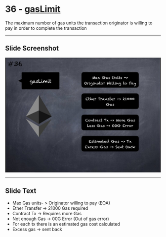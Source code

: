 # 36 - [gasLimit](gasLimit.md)

The maximum number of gas units the transaction originator is willing to pay in order to complete the transaction

___
## Slide Screenshot
![036.jpg](../../images/1.%20Ethereum%20101/036.jpg)
___
## Slide Text
- Max Gas units- > Originator willing to pay (EOA)
- Ether Transfer -> 21000 Gas required
- Contract Tx -> Requires more Gas
- Not enough Gas -> 00G Error (Out of gas error)
- For each tx there is an estimated gas cost calculated
- Excess gas -> sent back 

